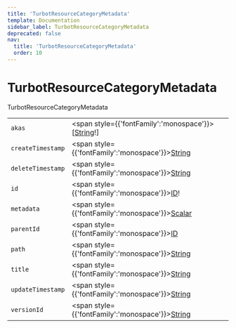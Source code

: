```yaml
---
title: 'TurbotResourceCategoryMetadata'
template: Documentation
sidebar_label: TurbotResourceCategoryMetadata
deprecated: false
nav:
  title: 'TurbotResourceCategoryMetadata'
  order: 10
---
```


# TurbotResourceCategoryMetadata

<div style={{'fontFamily':'monospace'}}><span style={{'fontSize':'1.5rem','fontWeight':500}}>TurbotResourceCategoryMetadata</span></div>





| | | |
| -- | -- | -- |
| `akas` | <span style={{'fontFamily':'monospace'}}>[<a href="/guardrails/docs/reference/graphql/scalar/String">String</a>!]</span> |  |
| `createTimestamp` | <span style={{'fontFamily':'monospace'}}><a href="/guardrails/docs/reference/graphql/scalar/String">String</a></span> |  |
| `deleteTimestamp` | <span style={{'fontFamily':'monospace'}}><a href="/guardrails/docs/reference/graphql/scalar/String">String</a></span> |  |
| `id` | <span style={{'fontFamily':'monospace'}}><a href="/guardrails/docs/reference/graphql/scalar/ID">ID</a>!</span> |  |
| `metadata` | <span style={{'fontFamily':'monospace'}}><a href="/guardrails/docs/reference/graphql/scalar/Scalar">Scalar</a></span> |  |
| `parentId` | <span style={{'fontFamily':'monospace'}}><a href="/guardrails/docs/reference/graphql/scalar/ID">ID</a></span> |  |
| `path` | <span style={{'fontFamily':'monospace'}}><a href="/guardrails/docs/reference/graphql/scalar/String">String</a></span> |  |
| `title` | <span style={{'fontFamily':'monospace'}}><a href="/guardrails/docs/reference/graphql/scalar/String">String</a></span> |  |
| `updateTimestamp` | <span style={{'fontFamily':'monospace'}}><a href="/guardrails/docs/reference/graphql/scalar/String">String</a></span> |  |
| `versionId` | <span style={{'fontFamily':'monospace'}}><a href="/guardrails/docs/reference/graphql/scalar/String">String</a></span> |  |